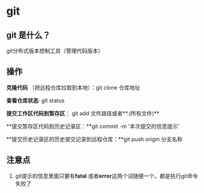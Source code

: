 # git

## git 是什么？

git分布式版本控制工具（管理代码版本）



## 操作

**克隆代码** （把远程仓库拉取到本地）：git clone 仓库地址

**查看仓库状态**: git status

**提交工作区代码到暂存区**： git add 文件路径或者**.(所有文件)**

**提交暂存区代码到历史记录区：**git commit -m '本次提交的信息提示'

**提交历史记录区的历史提交记录到远程仓库：**git push origin 分支名称





## 注意点

1. git提示的信息里面只要有**fatal** 或者**error**这两个词随便一个，都是执行git命令失败了